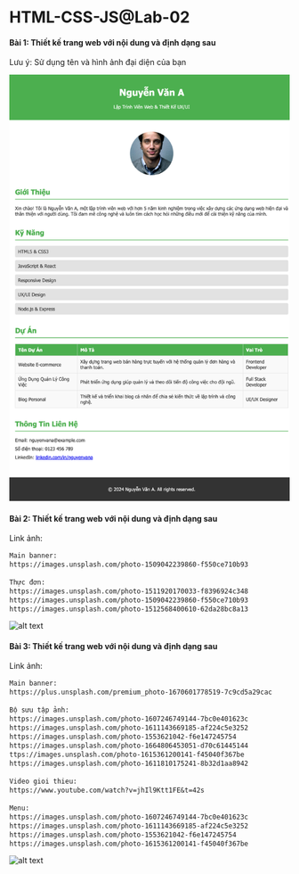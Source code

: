 # HTML-CSS-JS@Lab-02

#### Bài 1: Thiết kế trang web với nội dung và định dạng sau
Lưu ý: Sử dụng tên và hình ảnh đại diện của bạn 

![alt text](images/bai1.png)

#### Bài 2: Thiết kế trang web với nội dung và định dạng sau
Link ảnh:
```
Main banner: 
https://images.unsplash.com/photo-1509042239860-f550ce710b93

Thực đơn:
https://images.unsplash.com/photo-1511920170033-f8396924c348
https://images.unsplash.com/photo-1509042239860-f550ce710b93
https://images.unsplash.com/photo-1512568400610-62da28bc8a13
```

![alt text](images/bai2.png)

#### Bài 3: Thiết kế trang web với nội dung và định dạng sau
Link ảnh:
```
Main banner:
https://plus.unsplash.com/premium_photo-1670601778519-7c9cd5a29cac

Bộ sưu tập ảnh:
https://images.unsplash.com/photo-1607246749144-7bc0e401623c
https://images.unsplash.com/photo-1611143669185-af224c5e3252
https://images.unsplash.com/photo-1553621042-f6e147245754
https://images.unsplash.com/photo-1664806453051-d70c61445144
ttps://images.unsplash.com/photo-1615361200141-f45040f367be
https://images.unsplash.com/photo-1611810175241-8b32d1aa8942

Video gioi thieu:
https://www.youtube.com/watch?v=jhIl9Ktt1FE&t=42s

Menu:
https://images.unsplash.com/photo-1607246749144-7bc0e401623c
https://images.unsplash.com/photo-1611143669185-af224c5e3252
https://images.unsplash.com/photo-1553621042-f6e147245754
https://images.unsplash.com/photo-1615361200141-f45040f367be
```
![alt text](images/bai3.png)